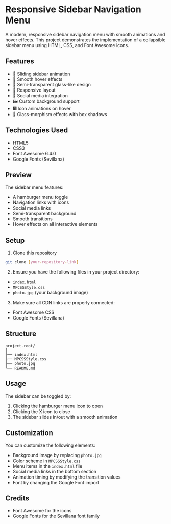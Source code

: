 # Responsive Sidebar Navigation Menu

A modern, responsive sidebar navigation menu with smooth animations and hover effects. This project demonstrates the implementation of a collapsible sidebar menu using HTML, CSS, and Font Awesome icons.

## Features

- 🎯 Sliding sidebar animation
- 💫 Smooth hover effects
- 🎨 Semi-transparent glass-like design
- 📱 Responsive layout
- 🔗 Social media integration
- 🖼️ Custom background support
- 🎆 Icon animations on hover
- 🔲 Glass-morphism effects with box shadows

## Technologies Used

- HTML5
- CSS3
- Font Awesome 6.4.0
- Google Fonts (Sevillana)

## Preview

The sidebar menu features:
- A hamburger menu toggle
- Navigation links with icons
- Social media links
- Semi-transparent background
- Smooth transitions
- Hover effects on all interactive elements

## Setup

1. Clone this repository
```bash
git clone [your-repository-link]
```

2. Ensure you have the following files in your project directory:
- `index.html`
- `MPCSSStyle.css`
- `photo.jpg` (your background image)

3. Make sure all CDN links are properly connected:
- Font Awesome CSS
- Google Fonts (Sevillana)

## Structure

```
project-root/
│
├── index.html
├── MPCSSStyle.css
├── photo.jpg
└── README.md
```

## Usage

The sidebar can be toggled by:
1. Clicking the hamburger menu icon to open
2. Clicking the X icon to close
3. The sidebar slides in/out with a smooth animation

## Customization

You can customize the following elements:
- Background image by replacing `photo.jpg`
- Color scheme in `MPCSSStyle.css`
- Menu items in the `index.html` file
- Social media links in the bottom section
- Animation timing by modifying the transition values
- Font by changing the Google Font import


## Credits

- Font Awesome for the icons
- Google Fonts for the Sevillana font family
